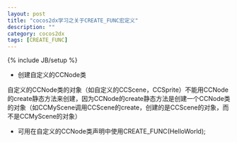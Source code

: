 ```yaml
---
layout: post
title: "cocos2dx学习之关于CREATE_FUNC宏定义"
description: ""
category: cocos2dx
tags: [CREATE_FUNC]
---
```

{% include JB/setup %}


 - 创建自定义的CCNode类

自定义的CCNode类的对象（如自定义的CCScene，CCSprite）不能用CCNode的create静态方法来创建，因为CCNode的create静态方法是创建一个CCNode类的对象（如CCMyScene调用CCScene的create，创建的是CCScene的对象，而不是CCMyScene的对象）

 - 可用在自定义的CCNode类声明中使用CREATE_FUNC(HelloWorld);

